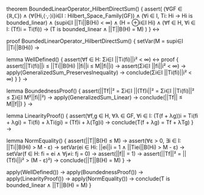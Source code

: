 theorem BoundedLinearOperator_HilbertDirectSum() {
  assert(
    (∀GF ∈ {ℝ,ℂ}) ∧
    (∀{Hi,⟨·,·⟩i}i∈I : Hilbert_Space_Family(GF)) ∧
    (∀i ∈ I, Ti: Hi → Hi is bounded_linear) ∧
    (supi∈I ||Ti||B(Hi) < ∞) ∧
    (H = ⊕i∈I Hi) ∧
    (∀f ∈ H, ∀i ∈ I: (Tf)i = Ti(fi)) →
    (T is bounded_linear ∧ ||T||B(H) = M)
  )
} ↔

proof BoundedLinearOperator_HilbertDirectSum() {
  setVar(M = supi∈I ||Ti||B(Hi)) →
  
  lemma WellDefined() {
    assert(∀f ∈ H: Σi∈I ||Ti(fi)||i² < ∞) ↔
    proof {
      assert(||Ti(fi)||i ≤ ||Ti||B(Hi) ||fi||i ≤ M||fi||i) →
      assert(Σi∈I ||fi||i² < ∞) →
      apply(GeneralizedSum_PreservesInequality) →
      conclude(Σi∈I ||Ti(fi)||i² < ∞)
    }
  } →

  lemma BoundednessProof() {
    assert(||Tf||² = Σi∈I ||(Tf)i||² = Σi∈I ||Ti(fi)||² ≤ Σi∈I M²||fi||²) →
    apply(GeneralizedSum_Linear) →
    conclude(||Tf|| ≤ M||f||)
  } →

  lemma LinearityProof() {
    assert(∀f,g ∈ H, ∀λ ∈ GF, ∀i ∈ I:
      (T(f + λg))i = Ti(fi + λgi) = Ti(fi) + λTi(gi) = (Tf)i + λ(Tg)i) →
    conclude(T(f + λg) = Tf + λTg)
  } →

  lemma NormEquality() {
    assert(||T||B(H) ≤ M) →
    assert(∀ε > 0, ∃i ∈ I: ||Ti||B(Hi) > M - ε) →
    setVar(ei ∈ Hi: ||ei||i = 1 ∧ ||Tiei||B(Hi) > M - ε) →
    setVar(f ∈ H: fi = ei ∧ ∀j≠i: fj = 0) →
    assert(||f|| = 1) →
    assert(||Tf||² = ||(Tf)i||i² > (M - ε)²) →
    conclude(||T||B(H) = M)
  } →

  apply(WellDefined()) →
  apply(BoundednessProof()) →
  apply(LinearityProof()) →
  apply(NormEquality()) →
  conclude(T is bounded_linear ∧ ||T||B(H) = M)
}